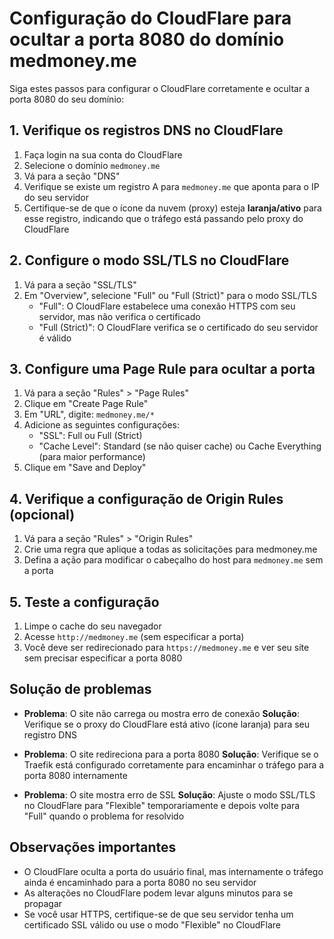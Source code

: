 # Configuração do CloudFlare para ocultar a porta 8080 do domínio medmoney.me

Siga estes passos para configurar o CloudFlare corretamente e ocultar a porta 8080 do seu domínio:

## 1. Verifique os registros DNS no CloudFlare

1. Faça login na sua conta do CloudFlare
2. Selecione o domínio `medmoney.me`
3. Vá para a seção "DNS"
4. Verifique se existe um registro A para `medmoney.me` que aponta para o IP do seu servidor
5. Certifique-se de que o ícone da nuvem (proxy) esteja **laranja/ativo** para esse registro, indicando que o tráfego está passando pelo proxy do CloudFlare

## 2. Configure o modo SSL/TLS no CloudFlare

1. Vá para a seção "SSL/TLS"
2. Em "Overview", selecione "Full" ou "Full (Strict)" para o modo SSL/TLS
   - "Full": O CloudFlare estabelece uma conexão HTTPS com seu servidor, mas não verifica o certificado
   - "Full (Strict)": O CloudFlare verifica se o certificado do seu servidor é válido

## 3. Configure uma Page Rule para ocultar a porta

1. Vá para a seção "Rules" > "Page Rules"
2. Clique em "Create Page Rule"
3. Em "URL", digite: `medmoney.me/*`
4. Adicione as seguintes configurações:
   - "SSL": Full ou Full (Strict)
   - "Cache Level": Standard (se não quiser cache) ou Cache Everything (para maior performance)
5. Clique em "Save and Deploy"

## 4. Verifique a configuração de Origin Rules (opcional)

1. Vá para a seção "Rules" > "Origin Rules"
2. Crie uma regra que aplique a todas as solicitações para medmoney.me
3. Defina a ação para modificar o cabeçalho do host para `medmoney.me` sem a porta

## 5. Teste a configuração

1. Limpe o cache do seu navegador
2. Acesse `http://medmoney.me` (sem especificar a porta)
3. Você deve ser redirecionado para `https://medmoney.me` e ver seu site sem precisar especificar a porta 8080

## Solução de problemas

- **Problema**: O site não carrega ou mostra erro de conexão
  **Solução**: Verifique se o proxy do CloudFlare está ativo (ícone laranja) para seu registro DNS

- **Problema**: O site redireciona para a porta 8080
  **Solução**: Verifique se o Traefik está configurado corretamente para encaminhar o tráfego para a porta 8080 internamente

- **Problema**: O site mostra erro de SSL
  **Solução**: Ajuste o modo SSL/TLS no CloudFlare para "Flexible" temporariamente e depois volte para "Full" quando o problema for resolvido

## Observações importantes

- O CloudFlare oculta a porta do usuário final, mas internamente o tráfego ainda é encaminhado para a porta 8080 no seu servidor
- As alterações no CloudFlare podem levar alguns minutos para se propagar
- Se você usar HTTPS, certifique-se de que seu servidor tenha um certificado SSL válido ou use o modo "Flexible" no CloudFlare 